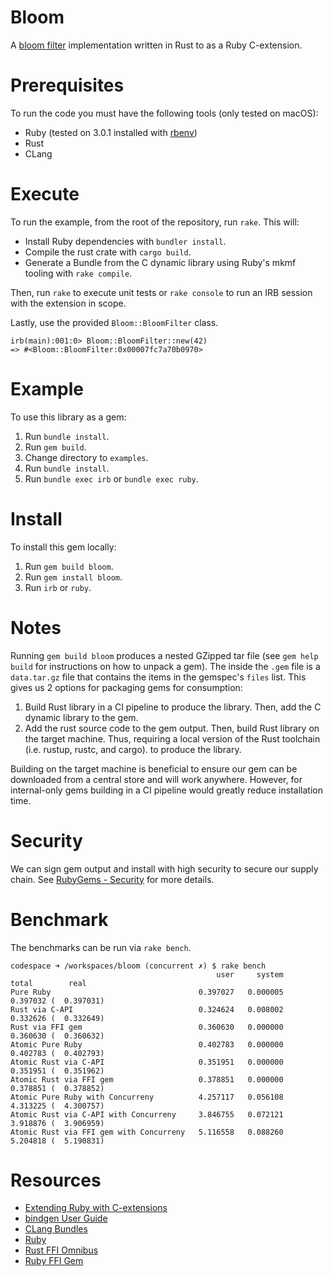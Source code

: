 # Bloom
A [bloom filter](https://en.wikipedia.org/wiki/Bloom_filter) implementation written in Rust to as a Ruby C-extension.

# Prerequisites
To run the code you must have the following tools (only tested on macOS):
* Ruby (tested on 3.0.1 installed with [rbenv](https://github.com/rbenv/rbenv))
* Rust
* CLang

# Execute
To run the example, from the root of the repository, run `rake`. This will:
* Install Ruby dependencies with `bundler install`.
* Compile the rust crate with `cargo build`.
* Generate a Bundle from the C dynamic library using Ruby's mkmf tooling with `rake compile`.

Then, run `rake` to execute unit tests or `rake console` to run an IRB session with the extension in scope.

Lastly, use the provided `Bloom::BloomFilter` class.

```
irb(main):001:0> Bloom::BloomFilter::new(42)
=> #<Bloom::BloomFilter:0x00007fc7a70b0970>
```

# Example
To use this library as a gem:

1. Run `bundle install`.
1. Run `gem build`.
1. Change directory to `examples`.
1. Run `bundle install`.
1. Run `bundle exec irb` or `bundle exec ruby`.

# Install
To install this gem locally:

1. Run `gem build bloom`.
1. Run `gem install bloom`.
1. Run `irb` or `ruby`.

# Notes
Running `gem build bloom` produces a nested GZipped tar file (see `gem help build` for instructions on how to unpack a gem). The inside the `.gem` file is a `data.tar.gz` file that contains the items in the gemspec's `files` list. This gives us 2 options for packaging gems for consumption:
1. Build Rust library in a CI pipeline to produce the library. Then, add the C dynamic library to the gem.
1. Add the rust source code to the gem output. Then, build Rust library on the target machine. Thus, requiring a local version of the Rust toolchain (i.e. rustup, rustc, and cargo). to produce the library.

Building on the target machine is beneficial to ensure our gem can be downloaded from a central store and will work anywhere. However, for internal-only gems building in a CI pipeline would greatly reduce installation time.

# Security
We can sign gem output and install with high security to secure our supply chain. See [RubyGems - Security](https://guides.rubygems.org/security/) for more details.

# Benchmark
The benchmarks can be run via `rake bench`.

```
codespace ➜ /workspaces/bloom (concurrent ✗) $ rake bench
                                              user     system      total        real
Pure Ruby                                 0.397027   0.000005   0.397032 (  0.397031)
Rust via C-API                            0.324624   0.008002   0.332626 (  0.332649)
Rust via FFI gem                          0.360630   0.000000   0.360630 (  0.360632)
Atomic Pure Ruby                          0.402783   0.000000   0.402783 (  0.402793)
Atomic Rust via C-API                     0.351951   0.000000   0.351951 (  0.351962)
Atomic Rust via FFI gem                   0.378851   0.000000   0.378851 (  0.378852)
Atomic Pure Ruby with Concurreny          4.257117   0.056108   4.313225 (  4.300757)
Atomic Rust via C-API with Concurreny     3.846755   0.072121   3.918876 (  3.906959)
Atomic Rust via FFI gem with Concurreny   5.116558   0.088260   5.204818 (  5.190831)
```

# Resources
* [Extending Ruby with C-extensions](https://ruby-doc.com/docs/ProgrammingRuby/html/ext_ruby.html)
* [bindgen User Guide](https://rust-lang.github.io/rust-bindgen/introduction.html)
* [CLang Bundles](https://clang-build.readthedocs.io/en/latest/user_guide/bundling.html)
* [Ruby](https://github.com/ruby/ruby)
* [Rust FFI Omnibus](http://jakegoulding.com/rust-ffi-omnibus/)
* [Ruby FFI Gem](https://github.com/ffi/ffi/wiki)
